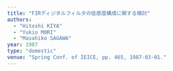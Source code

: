 ```yaml
---
title: "FIRディジタルフィルタの低感度構成に関する検討"
authors:
  - "Hitoshi KIYA"
  - "Yukio MORI"
  - "Masahiko SAGAWA"
year: 1987
type: "domestic"
venue: "Spring Conf. of IEICE, pp. 465, 1987-03-01."
---
```

